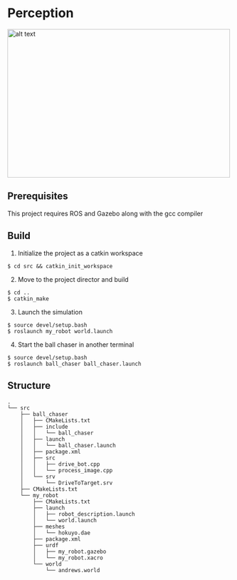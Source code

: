 # Perception

<img src="https://user-images.githubusercontent.com/5468707/123266805-a204c200-d4fc-11eb-8264-88d522720bd9.gif" alt="alt text" width="500" height="333">

## Prerequisites
This project requires ROS and Gazebo along with the gcc compiler

## Build
1. Initialize the project as a catkin workspace
```console
$ cd src && catkin_init_workspace
```

2. Move to the project director and build
```console
$ cd ..
$ catkin_make
```

3. Launch the simulation
```console
$ source devel/setup.bash
$ roslaunch my_robot world.launch
```
4. Start the ball chaser in another terminal
```console
$ source devel/setup.bash
$ roslaunch ball_chaser ball_chaser.launch
```

## Structure
```
.
└── src
    ├── ball_chaser
    │   ├── CMakeLists.txt
    │   ├── include
    │   │   └── ball_chaser
    │   ├── launch
    │   │   └── ball_chaser.launch
    │   ├── package.xml
    │   ├── src
    │   │   ├── drive_bot.cpp
    │   │   └── process_image.cpp
    │   └── srv
    │       └── DriveToTarget.srv
    ├── CMakeLists.txt
    └── my_robot
        ├── CMakeLists.txt
        ├── launch
        │   ├── robot_description.launch
        │   └── world.launch
        ├── meshes
        │   └── hokuyo.dae
        ├── package.xml
        ├── urdf
        │   ├── my_robot.gazebo
        │   └── my_robot.xacro
        └── world
            └── andrews.world

```
